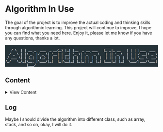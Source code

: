 # Algorithm In Use

The goal of the project is to improve the actual coding and thinking skills through algorithmic learning. This project will continue to improve, I hope you can find what you need here. Enjoy it, please let me know if you have any questions, thanks a lot.

![AIU](https://github.com/i0Ek3/Algorithm-In-Use/blob/master/image/AIU.png)


## Content

<details>

<summary>View Content</summary>


- [Algorithms(4 Edition) (updating...)](https://github.com/i0Ek3/Algorithm-In-Use/tree/master/Algorithms?1537182777414)

- [Introduction to Algorithms (planning...)]()

- [Algorithm Notes (finished)](https://github.com/i0Ek3/Algorithm-In-Use/tree/master/AlgorithmNotes?1537182890737)

- [Aha! Algorithm (planing...)]()

- [WangDao (updating...)](https://github.com/i0Ek3/Algorithm-In-Use/tree/master/wd?1537182933337)

- [Extra (updating...)](https://github.com/i0Ek3/Algorithm-In-Use/tree/master/Extra)

- [cpplint.py powered by Google](https://github.com/i0Ek3/Algorithm-In-Use/blob/master/cpplint.py) Check .cpp files syntax errors by python.


</details>


## Log


Maybe I should divide the algorithm into different class, such as array, stack, and so on, okay, I will do it. 





